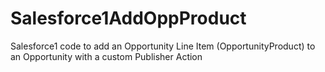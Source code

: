 Salesforce1AddOppProduct
========================

Salesforce1 code to add an Opportunity Line Item (OpportunityProduct) to an Opportunity with a custom Publisher Action
